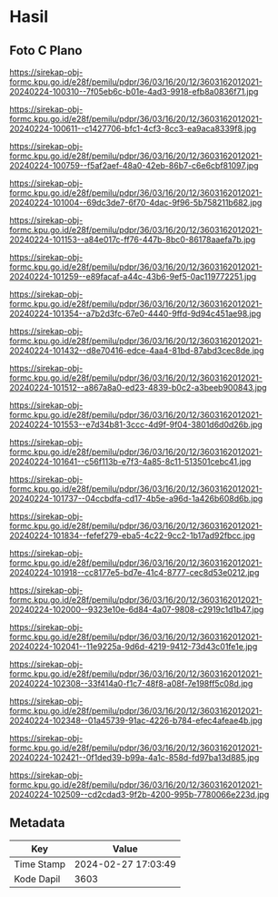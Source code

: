 # Hasil

## Foto C Plano

https://sirekap-obj-formc.kpu.go.id/e28f/pemilu/pdpr/36/03/16/20/12/3603162012021-20240224-100310--7f05eb6c-b01e-4ad3-9918-efb8a0836f71.jpg

https://sirekap-obj-formc.kpu.go.id/e28f/pemilu/pdpr/36/03/16/20/12/3603162012021-20240224-100611--c1427706-bfc1-4cf3-8cc3-ea9aca8339f8.jpg

https://sirekap-obj-formc.kpu.go.id/e28f/pemilu/pdpr/36/03/16/20/12/3603162012021-20240224-100759--f5af2aef-48a0-42eb-86b7-c6e6cbf81097.jpg

https://sirekap-obj-formc.kpu.go.id/e28f/pemilu/pdpr/36/03/16/20/12/3603162012021-20240224-101004--69dc3de7-6f70-4dac-9f96-5b758211b682.jpg

https://sirekap-obj-formc.kpu.go.id/e28f/pemilu/pdpr/36/03/16/20/12/3603162012021-20240224-101153--a84e017c-ff76-447b-8bc0-86178aaefa7b.jpg

https://sirekap-obj-formc.kpu.go.id/e28f/pemilu/pdpr/36/03/16/20/12/3603162012021-20240224-101259--e89facaf-a44c-43b6-9ef5-0ac119772251.jpg

https://sirekap-obj-formc.kpu.go.id/e28f/pemilu/pdpr/36/03/16/20/12/3603162012021-20240224-101354--a7b2d3fc-67e0-4440-9ffd-9d94c451ae98.jpg

https://sirekap-obj-formc.kpu.go.id/e28f/pemilu/pdpr/36/03/16/20/12/3603162012021-20240224-101432--d8e70416-edce-4aa4-81bd-87abd3cec8de.jpg

https://sirekap-obj-formc.kpu.go.id/e28f/pemilu/pdpr/36/03/16/20/12/3603162012021-20240224-101512--a867a8a0-ed23-4839-b0c2-a3beeb900843.jpg

https://sirekap-obj-formc.kpu.go.id/e28f/pemilu/pdpr/36/03/16/20/12/3603162012021-20240224-101553--e7d34b81-3ccc-4d9f-9f04-3801d6d0d26b.jpg

https://sirekap-obj-formc.kpu.go.id/e28f/pemilu/pdpr/36/03/16/20/12/3603162012021-20240224-101641--c56f113b-e7f3-4a85-8c11-513501cebc41.jpg

https://sirekap-obj-formc.kpu.go.id/e28f/pemilu/pdpr/36/03/16/20/12/3603162012021-20240224-101737--04ccbdfa-cd17-4b5e-a96d-1a426b608d6b.jpg

https://sirekap-obj-formc.kpu.go.id/e28f/pemilu/pdpr/36/03/16/20/12/3603162012021-20240224-101834--fefef279-eba5-4c22-9cc2-1b17ad92fbcc.jpg

https://sirekap-obj-formc.kpu.go.id/e28f/pemilu/pdpr/36/03/16/20/12/3603162012021-20240224-101918--cc8177e5-bd7e-41c4-8777-cec8d53e0212.jpg

https://sirekap-obj-formc.kpu.go.id/e28f/pemilu/pdpr/36/03/16/20/12/3603162012021-20240224-102000--9323e10e-6d84-4a07-9808-c2919c1d1b47.jpg

https://sirekap-obj-formc.kpu.go.id/e28f/pemilu/pdpr/36/03/16/20/12/3603162012021-20240224-102041--11e9225a-9d6d-4219-9412-73d43c01fe1e.jpg

https://sirekap-obj-formc.kpu.go.id/e28f/pemilu/pdpr/36/03/16/20/12/3603162012021-20240224-102308--33f414a0-f1c7-48f8-a08f-7e198ff5c08d.jpg

https://sirekap-obj-formc.kpu.go.id/e28f/pemilu/pdpr/36/03/16/20/12/3603162012021-20240224-102348--01a45739-91ac-4226-b784-efec4afeae4b.jpg

https://sirekap-obj-formc.kpu.go.id/e28f/pemilu/pdpr/36/03/16/20/12/3603162012021-20240224-102421--0f1ded39-b99a-4a1c-858d-fd97ba13d885.jpg

https://sirekap-obj-formc.kpu.go.id/e28f/pemilu/pdpr/36/03/16/20/12/3603162012021-20240224-102509--cd2cdad3-9f2b-4200-995b-7780066e223d.jpg


## Metadata

| Key        | Value               |
| ---------- | ------------------- |
| Time Stamp | 2024-02-27 17:03:49 |
| Kode Dapil | 3603                |



